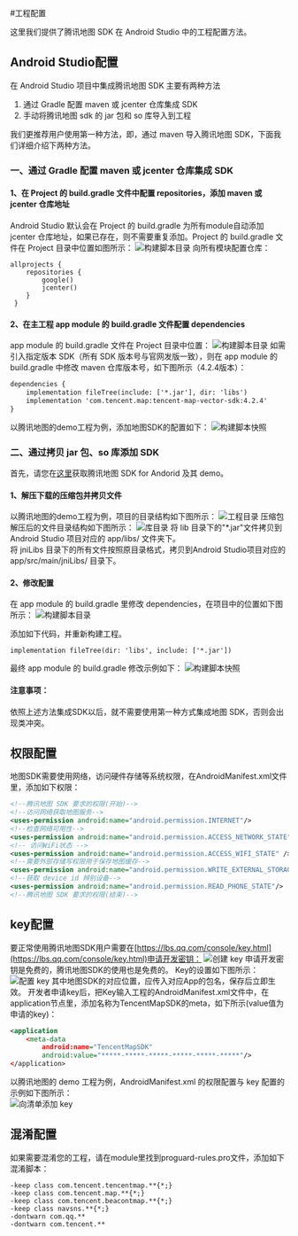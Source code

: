 #工程配置

这里我们提供了腾讯地图 SDK 在 Android Studio 中的工程配置方法。

## Android Studio配置
在 Android Studio 项目中集成腾讯地图 SDK 主要有两种方法

1. 通过 Gradle 配置 maven 或 jcenter 仓库集成 SDK
2. 手动将腾讯地图 sdk 的 jar 包和 so 库导入到工程

我们更推荐用户使用第一种方法，即，通过 maven 导入腾讯地图 SDK，下面我们详细介绍下两种方法。

### 一、通过 Gradle 配置 maven 或 jcenter 仓库集成 SDK
#### 1、在 Project 的 build.gradle 文件中配置 repositories，添加 maven 或 jcenter 仓库地址
Android Studio 默认会在 Project 的 build.gradle 为所有module自动添加 jcenter 仓库地址，如果已存在，则不需要重复添加。Project 的 build.gradle 文件在 Project 目录中位置如图所示：
![构建脚本目录](./images/config/project_build_gradle_structure.jpg)
向所有模块配置仓库：
```properties
allprojects {
    repositories {
        google()
        jcenter() 
    }
 }
```
#### 2、在主工程 app module 的 build.gradle 文件配置 dependencies
app module 的 build.gradle 文件在 Project 目录中位置：
![构建脚本目录](./images/config/module_build_gradle_structure.jpg)
如需引入指定版本 SDK（所有 SDK 版本号与官网发版一致），则在 app module 的 build.gradle 中修改 maven 仓库版本号，如下图所示（4.2.4版本）：

```xml
dependencies {
    implementation fileTree(include: ['*.jar'], dir: 'libs')
    implementation 'com.tencent.map:tencent-map-vector-sdk:4.2.4'
}
```
以腾讯地图的demo工程为例，添加地图SDK的配置如下：
![构建脚本快照](./images/config/module_build_gradle.jpg)

### 二、通过拷贝 jar 包、so 库添加 SDK
首先，请您在[这里](https://lbs.qq.com/android_v1/log.html)获取腾讯地图 SDK for Andorid 及其 demo。
#### 1、解压下载的压缩包并拷贝文件
以腾讯地图的demo工程为例，项目的目录结构如下图所示：
![工程目录](./images/config/project_structure.jpg)
压缩包解压后的文件目录结构如下图所示：
![库目录](./images/config/lib_structure.jpg)
将 lib 目录下的"*.jar"文件拷贝到 Android Studio 项目对应的 app/libs/ 文件夹下。  
将 jniLibs 目录下的所有文件按照原目录格式，拷贝到Android Studio项目对应的 app/src/main/jniLibs/ 目录下。  

#### 2、修改配置
在 app module 的 build.gradle 里修改 dependencies，在项目中的位置如下图所示：
![构建脚本目录](./images/config/module_build_gradle_structure.jpg)

添加如下代码，并重新构建工程。
```properties
implementation fileTree(dir: 'libs', include: ['*.jar'])
```
最终 app module 的 build.gradle 修改示例如下：
![构建脚本快照](./images/config/module_build_gradle.jpg)

#### 注意事项：
依照上述方法集成SDK以后，就不需要使用第一种方式集成地图 SDK，否则会出现类冲突。

## 权限配置
地图SDK需要使用网络，访问硬件存储等系统权限，在AndroidManifest.xml文件里，添加如下权限：

```xml
<!--腾讯地图 SDK 要求的权限(开始)-->
<!--访问网络获取地图服务-->
<uses-permission android:name="android.permission.INTERNET"/>
<!--检查网络可用性-->
<uses-permission android:name="android.permission.ACCESS_NETWORK_STATE"/>
<!-- 访问WiFi状态 -->
<uses-permission android:name="android.permission.ACCESS_WIFI_STATE" />
<!--需要外部存储写权限用于保存地图缓存-->
<uses-permission android:name="android.permission.WRITE_EXTERNAL_STORAGE"/>
<!--获取 device id 辨别设备-->
<uses-permission android:name="android.permission.READ_PHONE_STATE"/>
<!--腾讯地图 SDK 要求的权限(结束)-->
```

## key配置

要正常使用腾讯地图SDK用户需要在[https://lbs.qq.com/console/key.html](https://lbs.qq.com/console/key.html)申请开发密钥：
![创建 key](./images/config/create_key.jpg)
申请开发密钥是免费的，腾讯地图SDK的使用也是免费的。
Key的设置如下图所示：
![配置 key](./images/config/config_key.jpg)
其中地图SDK的对应位置，应传入对应App的包名，保存后立即生效。
开发者申请key后，把Key输入工程的AndroidManifest.xml文件中，在application节点里，添加名称为TencentMapSDK的meta，如下所示(value值为申请的key)：

```xml
<application
	<meta-data
        android:name="TencentMapSDK"
        android:value="*****-*****-*****-*****-*****-*****"/>
</application>
```
以腾讯地图的 demo 工程为例，AndroidManifest.xml 的权限配置与 key 配置的示例如下图所示：  
![向清单添加 key](./images/config/write_key.jpg)

## 混淆配置

如果需要混淆您的工程，请在module里找到proguard-rules.pro文件，添加如下混淆脚本：

```properties
-keep class com.tencent.tencentmap.**{*;}
-keep class com.tencent.map.**{*;}
-keep class com.tencent.beacontmap.**{*;}
-keep class navsns.**{*;}
-dontwarn com.qq.**
-dontwarn com.tencent.**
```